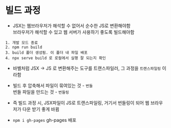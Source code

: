 # 빌드 과정
* JSX는 웹브라우저가 해석할 수 없어서 순수한 JS로 변환해야함   
브라우저가 해석할 수 있고 웹 서버가 사용하기 좋도록 빌드해야함

```
1. 개발 모드 종료
2. npm run build
3. build 폴더 생성됨. 이 폴더 내 파일 배포
4. npx serve build 로 로컬에서 실행 잘 되는지 확인
```

* 바벨처럼 JSX -> JS 로 변환해주는 도구를 트랜스파일러, 그 과정을 ```트랜스파일링``` 이라함   
* 빌드 후 압축해서 파일이 묶여있는 것 - ```번들```   
번들 파일을 만드는 것 - ```번들링```

* 즉 빌드 과정 시, JSX파일이 JS로 트랜스파일링, 거기서 번들링이 되어 웹 브라우저가 다운 받기 좋게 바뀜
* ```npm i gh-pages``` gh-pages 배포
